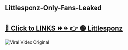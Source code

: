 
 ## Littlesponz-Only-Fans-Leaked

# <h2><a href="https://clipsfans.com/Littlesponz&ref=git">🔗 Click to LINKS ⏩⏩ 👉 🟢 Littlesponz </a></h2>

<a href="https://clipsfans.com/Littlesponz&ref=git" rel="nofollow" data-target="animated-image.originalLink"><img src="https://i.ibb.co.com/xMMVF88/686577567.gif" alt="Viral Video Original" style="max-width: 100%; display: inline-block;" data-target="animated-image.originalImage"></a>
